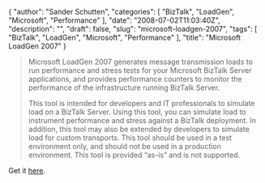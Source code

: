 {
  "author": "Sander Schutten",
  "categories": [
    "BizTalk",
    "LoadGen",
    "Microsoft",
    "Performance"
  ],
  "date": "2008-07-02T11:03:40Z",
  "description": "",
  "draft": false,
  "slug": "microsoft-loadgen-2007",
  "tags": [
    "BizTalk",
    "LoadGen",
    "Microsoft",
    "Performance"
  ],
  "title": "Microsoft LoadGen 2007"
}


> Microsoft LoadGen 2007 generates message transmission loads to run performance and stress tests for your Microsoft BizTalk Server applications, and provides performance counters to monitor the performance of the infrastructure running BizTalk Server.
> 
> This tool is intended for developers and IT professionals to simulate load on a BizTalk Server. Using this tool, you can simulate load to instrument performance and stress against a BizTalk deployment. In addition, this tool may also be extended by developers to simulate load for custom transports. This tool should be used in a test environment only, and should not be used in a production environment. This tool is provided “as-is” and is not supported.

Get it [here](http://www.microsoft.com/downloads/details.aspx?FamilyID=C8AF583F-7044-48DB-B7B9-969072DF1689&displaylang=en).

